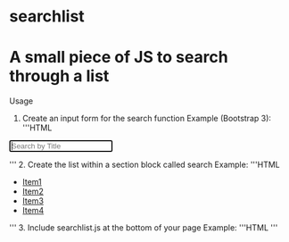 searchlist
==================================================
A small piece of JS to search through a list
==================================================

Usage

1. Create an input form for the search function
Example (Bootstrap 3):
'''HTML
<nav>
<form role="search" class="navbar-form">
    <div class="form-group has-feedback">
        <input type="text" autofocus placeholder="Search by Title" class="form-control">
        <div data-toggle="navbar-search-dismiss" class="fa fa-times form-control-feedback"></div>
    </div>
</form>
</nav>
'''
2. Create the list within a section block called search
Example:
'''HTML
  <section class="search">
    <div class="panel widget">
      <ul class="list-group">
        <li class="list-group-item"><a href="/1/">Item1</a></li>
          <li class="list-group-item"><a href="/2/">Item2</a></li>
          <li class="list-group-item"><a href="/3/">Item3</a></li>
          <li class="list-group-item"><a href="/4/">Item4</a></li>
      </ul>
    </div>
  </section>
'''
3. Include searchlist.js at the bottom of your page
Example:
  '''HTML
	<script src="app/js/searchlist.js"></script>
  '''
